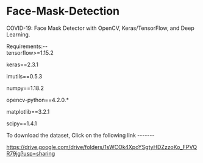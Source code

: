# Face-Mask-Detection
COVID-19: Face Mask Detector with OpenCV, Keras/TensorFlow, and Deep Learning.


Requirements:--   
tensorflow>=1.15.2

keras==2.3.1

imutils==0.5.3

numpy==1.18.2

opencv-python==4.2.0.*

matplotlib==3.2.1

scipy==1.4.1


To download the dataset, Click on the following link ------- 

https://drive.google.com/drive/folders/1sWCOk4XpoYSgtyHDZzzoKo_FPVQR79jg?usp=sharing
